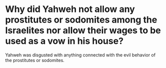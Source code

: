 # Why did Yahweh not allow any prostitutes or sodomites among the Israelites nor allow their wages to be used as a vow in his house?

Yahweh was disgusted with anything connected with the evil behavior of the prostitutes or sodomites.
